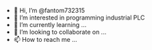 - 👋 Hi, I’m @fantom732315
- 👀 I’m interested in programming industrial PLC
- 🌱 I’m currently learning ...
- 💞️ I’m looking to collaborate on ...
- 📫 How to reach me ...

<!---
fantom732315/fantom732315 is a ✨ special ✨ repository because its `README.md` (this file) appears on your GitHub profile.
You can click the Preview link to take a look at your changes.
--->
